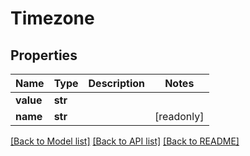 # Timezone


## Properties

Name | Type | Description | Notes
------------ | ------------- | ------------- | -------------
**value** | **str** |  | 
**name** | **str** |  | [readonly] 

[[Back to Model list]](../README.md#models) [[Back to API list]](../README.md#api-endpoints) [[Back to README]](../README.md)


